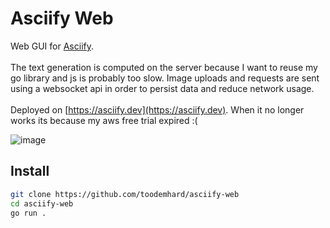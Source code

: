 # Asciify Web

Web GUI for [Asciify](https://github.com/toodemhard/asciify). 
<br><br>
The text generation is computed on the server because I want to reuse my go library and js is probably too slow. Image uploads and requests are sent using a websocket api in order to persist data and reduce network usage.
<br><br>
Deployed on [https://asciify.dev](https://asciify.dev). When it no longer works its because my aws free trial expired :(

![image](https://github.com/toodemhard/asciify-web/assets/100080774/8954c5cf-6aac-430a-82c2-da695bc377bb)

## Install
```sh
git clone https://github.com/toodemhard/asciify-web
cd asciify-web
go run .
```
